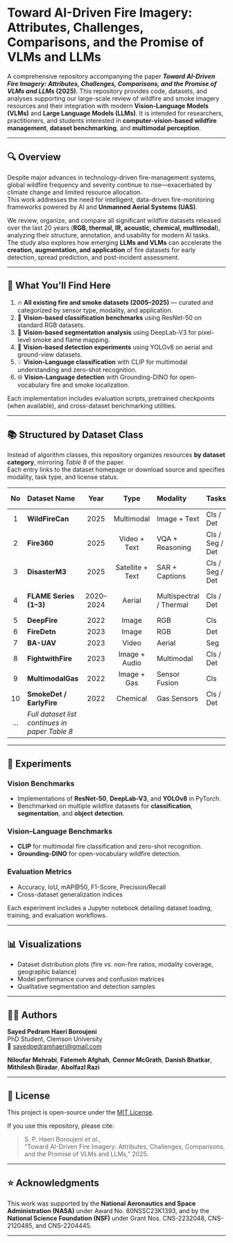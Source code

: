 # Toward AI-Driven Fire Imagery: Attributes, Challenges, Comparisons, and the Promise of VLMs and LLMs  

A comprehensive repository accompanying the paper **_Toward AI-Driven Fire Imagery: Attributes, Challenges, Comparisons, and the Promise of VLMs and LLMs_ (2025)**. This repository provides code, datasets, and analyses supporting our large-scale review of wildfire and smoke imagery resources and their integration with modern **Vision-Language Models (VLMs)** and **Large Language Models (LLMs)**. It is intended for researchers, practitioners, and students interested in **computer-vision-based wildfire management**, **dataset benchmarking**, and **multimodal perception**.

---

## 🔍 Overview  

Despite major advances in technology-driven fire-management systems, global wildfire frequency and severity continue to rise—exacerbated by climate change and limited resource allocation.  
This work addresses the need for intelligent, data-driven fire-monitoring frameworks powered by AI and **Unmanned Aerial Systems (UAS)**.  

We review, organize, and compare all significant wildfire datasets released over the last 20 years (**RGB, thermal, IR, acoustic, chemical, multimodal**), analyzing their structure, annotation, and usability for modern AI tasks.  
The study also explores how emerging **LLMs and VLMs** can accelerate the **creation, augmentation, and application** of fire datasets for early detection, spread prediction, and post-incident assessment.

---

## 📌 What You’ll Find Here  

1. 🔥 **All existing fire and smoke datasets (2005–2025)** — curated and categorized by sensor type, modality, and application.  
2. 🧠 **Vision-based classification benchmarks** using ResNet-50 on standard RGB datasets.  
3. 🧩 **Vision-based segmentation analysis** using DeepLab-V3 for pixel-level smoke and flame mapping.  
4. 🎯 **Vision-based detection experiments** using YOLOv8 on aerial and ground-view datasets.  
5. 💡 **Vision-Language classification** with CLIP for multimodal understanding and zero-shot recognition.  
6. 🌐 **Vision-Language detection** with Grounding-DINO for open-vocabulary fire and smoke localization.  

Each implementation includes evaluation scripts, pretrained checkpoints (when available), and cross-dataset benchmarking utilities.

---

## 📚 Structured by Dataset Class  

Instead of algorithm classes, this repository organizes resources **by dataset category**, mirroring *Table 8* of the paper.  
Each entry links to the dataset homepage or download source and specifies modality, task type, and license status.  

| No | Dataset Name | Year | Type | Modality | Tasks | Download Link |
|:--:|:--------------|:----:|:----:|:----------|:------|:--------------|
| 1 | **WildFireCan** | 2025 | Multimodal | Image + Text | Cls / Det | [Download](https://github.com/Multimodal-Social-Media-Data-Analysis/WildfireCanMMD-Multimedia-Classification-on-user-generated-content-During-Wildfires-in-Canada) |
| 2 | **Fire360** | 2025 | Video + Text | VQA + Reasoning | Cls / Seg / Det | [Download](https://uofi.app.box.com/v/fire360dataset) |
| 3 | **DisasterM3** | 2025 | Satellite + Text | SAR + Captions | Cls / Seg / Det | [Download](https://data.mendeley.com/datasets/zkwgkjkjn9/2) |
| 4 | **FLAME Series (1–3)** | 2020–2024 | Aerial | Multispectral / Thermal | Cls / Det | Available upon request |
| 5 | **DeepFire** | 2022 | Image | RGB | Cls | [Download](https://data.mendeley.com/datasets/6x4cgwhd7z/1) |
| 6 | **FireDetn** | 2023 | Image | RGB | Det | N/A |
| 7 | **BA-UAV** | 2023 | Video | Aerial | Seg | N/A |
| 8 | **FightwithFire** | 2023 | Image + Audio | Multimodal | Cls / Det | N/A |
| 9 | **MultimodalGas** | 2022 | Image + Gas | Sensor Fusion | Cls | N/A |
| 10 | **SmokeDet / EarlyFire** | 2022 | Chemical | Gas Sensors | Cls / Det | N/A |
| ... | *Full dataset list continues in paper Table 8* |  |  |  |  |  |

---

## 🧪 Experiments  

### Vision Benchmarks  
- Implementations of **ResNet-50**, **DeepLab-V3**, and **YOLOv8** in PyTorch.  
- Benchmarked on multiple wildfire datasets for **classification**, **segmentation**, and **object detection**.  

### Vision–Language Benchmarks  
- **CLIP** for multimodal fire classification and zero-shot recognition.  
- **Grounding-DINO** for open-vocabulary wildfire detection.  

### Evaluation Metrics  
- Accuracy, IoU, mAP@50, F1-Score, Precision/Recall  
- Cross-dataset generalization indices  

Each experiment includes a Jupyter notebook detailing dataset loading, training, and evaluation workflows.

---

## 📊 Visualizations  

- Dataset distribution plots (fire vs. non-fire ratios, modality coverage, geographic balance)  
- Model performance curves and confusion matrices  
- Qualitative segmentation and detection samples  

---

## 🧑‍💻 Authors  

**Sayed Pedram Haeri Boroujeni**  
PhD Student, Clemson University  
📧 [sayedpedramhaeri@gmail.com](mailto:sayedpedramhaeri@gmail.com)  

**Niloufar Mehrabi**, **Fatemeh Afghah**, **Connor McGrath**, **Danish Bhatkar**, **Mithilesh Biradar**, **Abolfazl Razi**  

---

## 📄 License  

This project is open-source under the [MIT License](LICENSE).  

If you use this repository, please cite:  

> S. P. Haeri Boroujeni *et al.*,  
> “Toward AI-Driven Fire Imagery: Attributes, Challenges, Comparisons, and the Promise of VLMs and LLMs,” 2025.  

---

## ⭐ Acknowledgments  

This work was supported by the **National Aeronautics and Space Administration (NASA)** under Award No. 80NSSC23K1393, and by the **National Science Foundation (NSF)** under Grant Nos. CNS-2232048, CNS-2120485, and CNS-2204445.  

---
